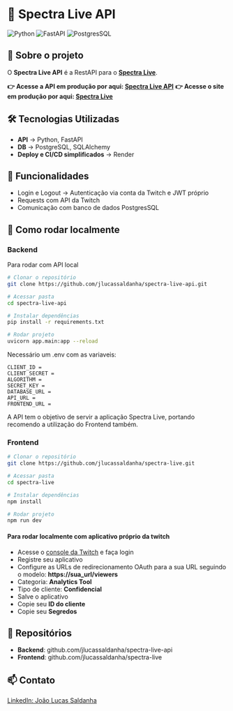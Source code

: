 # 🎥 Spectra Live API
![Python](https://shields.io/badge/Python-gray?logo=python)
![FastAPI](https://img.shields.io/badge/FastAPI-gray?logo=fastapi)
![PostgresSQL](https://img.shields.io/badge/PostgreSQL-gray?logo=postgresql)

## 📌 Sobre o projeto
O **Spectra Live API** é a RestAPI para o **[Spectra Live](https://spectralive.vercel.app)**.

**👉 Acesse a API em produção por aqui: [Spectra Live API](https://spectra-api.onrender.com/redoc)**
**👉 Acesse o site em produção por aqui: [Spectra Live](https://spectralive.vercel.app)**

## 🛠 Tecnologias Utilizadas
- **API** → Python, FastAPI
- **DB** → PostgreSQL, SQLAlchemy  
- **Deploy e CI/CD simplificados** → Render

## 🎯 Funcionalidades
- Login e Logout → Autenticação via conta da Twitch e JWT próprio
- Requests com API da Twitch
- Comunicação com banco de dados PostgresSQL

## 🔧 Como rodar localmente
### Backend
Para rodar com API local
``` bash
# Clonar o repositório
git clone https://github.com/jlucassaldanha/spectra-live-api.git

# Acessar pasta
cd spectra-live-api

# Instalar dependências
pip install -r requirements.txt

# Rodar projeto
uvicorn app.main:app --reload
```
Necessário um .env com as variaveis:
``` shell
CLIENT_ID = 
CLIENT_SECRET = 
ALGORITHM = 
SECRET_KEY = 
DATABASE_URL =
API_URL = 
FRONTEND_URL = 
```

A API tem o objetivo de servir a aplicação Spectra Live, portando recomendo a utilização do Frontend também.
### Frontend

```bash
# Clonar o repositório
git clone https://github.com/jlucassaldanha/spectra-live.git

# Acessar pasta
cd spectra-live

# Instalar dependências
npm install

# Rodar projeto
npm run dev
```
#### Para rodar localmente com aplicativo próprio da twitch
- Acesse o [console da Twitch](https://dev.twitch.tv/console/apps) e faça login
- Registre seu aplicativo 
- Configure as URLs de redirecionamento OAuth para a sua URL seguindo o modelo: **https://sua_url/viewers**
- Categoria: **Analytics Tool**
- Tipo de cliente: **Confidencial**
- Salve o aplicativo
- Copie seu **ID do cliente**
- Copie seu **Segredos**

## 📂 Repositórios
- **Backend**: github.com/jlucassaldanha/spectra-live-api
- **Frontend**: github.com/jlucassaldanha/spectra-live

## 📫 Contato
[LinkedIn: João Lucas Saldanha](https://www.linkedin.com/in/joao-lucas-saldanha/)